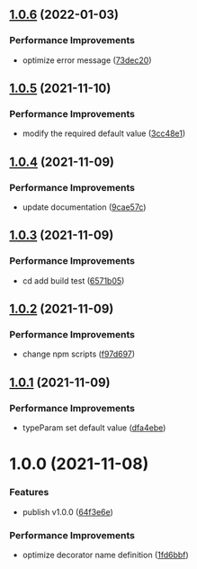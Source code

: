 ## [1.0.6](https://github.com/molvqingtai/type-error-decorator/compare/v1.0.5...v1.0.6) (2022-01-03)


### Performance Improvements

* optimize error message ([73dec20](https://github.com/molvqingtai/type-error-decorator/commit/73dec202c52ec9ef4c4342867e3833f44ba93ebb))

## [1.0.5](https://github.com/molvqingtai/type-error-decorator/compare/v1.0.4...v1.0.5) (2021-11-10)


### Performance Improvements

* modify the required default value ([3cc48e1](https://github.com/molvqingtai/type-error-decorator/commit/3cc48e1c069ae7cbfc8671153d91985139c3adaa))

## [1.0.4](https://github.com/molvqingtai/type-error-decorator/compare/v1.0.3...v1.0.4) (2021-11-09)


### Performance Improvements

* update documentation ([9cae57c](https://github.com/molvqingtai/type-error-decorator/commit/9cae57cbe310658dfe87eba28ee118de2b9597de))

## [1.0.3](https://github.com/molvqingtai/type-error-decorator/compare/v1.0.2...v1.0.3) (2021-11-09)


### Performance Improvements

* cd add build test ([6571b05](https://github.com/molvqingtai/type-error-decorator/commit/6571b0573bd6a3037bd26ac81d216172c1900886))

## [1.0.2](https://github.com/molvqingtai/type-error-decorator/compare/v1.0.1...v1.0.2) (2021-11-09)


### Performance Improvements

* change npm scripts ([f97d697](https://github.com/molvqingtai/type-error-decorator/commit/f97d697a404aa03e0ab0bcc90b241c7493848553))

## [1.0.1](https://github.com/molvqingtai/type-error-decorator/compare/v1.0.0...v1.0.1) (2021-11-09)


### Performance Improvements

* typeParam set default value ([dfa4ebe](https://github.com/molvqingtai/type-error-decorator/commit/dfa4ebeb66da197f30bf36eed31f013129f95e65))

# 1.0.0 (2021-11-08)


### Features

* publish v1.0.0 ([64f3e6e](https://github.com/molvqingtai/type-error-decorator/commit/64f3e6e1da5293c680fbe74c9f7090e5162ffcd4))


### Performance Improvements

* optimize decorator name definition ([1fd6bbf](https://github.com/molvqingtai/type-error-decorator/commit/1fd6bbf355b052dce9d4124c830d48088c4d5130))
